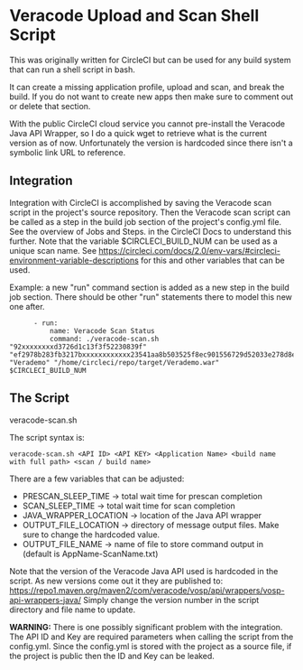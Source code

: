 # Veracode Upload and Scan Shell Script
This was originally written for CircleCI but can be used for any build system that can run a shell script in bash.

It can create a missing application profile, upload and scan, and break the build. If you do not want to create new apps then make sure to comment out or delete that section.

With the public CircleCI cloud service you cannot pre-install the Veracode Java API Wrapper, so I do a quick wget to retrieve what is the current version as of now. Unfortunately the version is hardcoded since there isn't a symbolic link URL to reference.


## Integration

Integration with CircleCI is accomplished by saving the Veracode scan script in the project's source repository. Then the Veracode scan script can be called as a step in the build job section of the project's config.yml file. See the overview of Jobs and Steps. in the CircleCI Docs to understand this further. Note that the variable $CIRCLECI_BUILD_NUM can be used as a unique scan name. See https://circleci.com/docs/2.0/env-vars/#circleci-environment-variable-descriptions for this and other variables that can be used.

Example: a new "run" command section is added as a new step in the build job section. There should be other "run" statements there to model this new one after.

```
      - run:
          name: Veracode Scan Status
          command: ./veracode-scan.sh "92xxxxxxxxd3726d1c13f3f52230839f" "ef2978b283fb3217bxxxxxxxxxxxx23541aa8b503525f8ec901556729d52033e278d8e1a38cbf2b82bc3d3838de95489701337c729070d1cc23481d689bde229" "Verademo" "/home/circleci/repo/target/Verademo.war" $CIRCLECI_BUILD_NUM
```

## The Script

veracode-scan.sh

The script syntax is:

```veracode-scan.sh <API ID> <API KEY> <Application Name> <build name with full path> <scan / build name>```

There are a few variables that can be adjusted:

* PRESCAN_SLEEP_TIME -> total wait time for prescan completion
* SCAN_SLEEP_TIME -> total wait time for scan completion
* JAVA_WRAPPER_LOCATION -> location of the Java API wrapper
* OUTPUT_FILE_LOCATION -> directory of message output files. Make sure to change the hardcoded value.
* OUTPUT_FILE_NAME -> name of file to store command output in (default is AppName-ScanName.txt)

Note that the version of the Veracode Java API used is hardcoded in the script. As new versions come out it they are published to:
https://repo1.maven.org/maven2/com/veracode/vosp/api/wrappers/vosp-api-wrappers-java/
Simply change the version number in the script directory and file name to update.

**WARNING:** There is one possibly significant problem with the integration. The API ID and Key are required parameters when calling the script from the config.yml. Since the config.yml is stored with the project as a source file, if the project is public then the ID and Key can be leaked.
